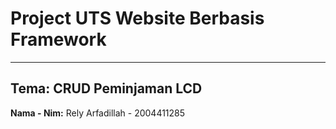 # Project UTS Website Berbasis Framework

---
**Tema:** CRUD Peminjaman LCD
---
**Nama - Nim:** Rely Arfadillah - 2004411285
